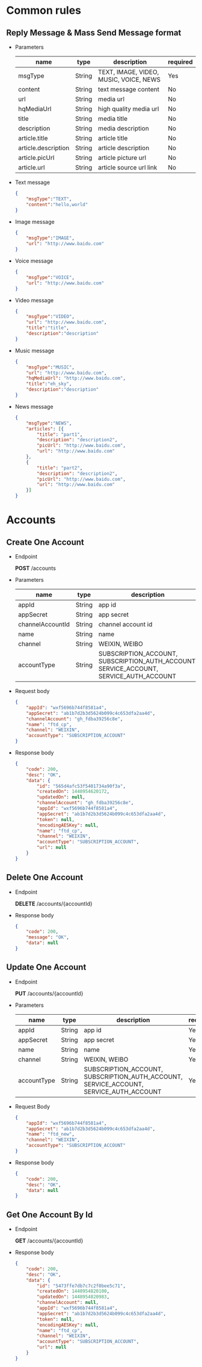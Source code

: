 # Common rules
## Reply Message & Mass Send Message format

- Parameters

    | name | type | description | required |
    |------|-----|-------|---------|
    | msgType | String | TEXT, IMAGE, VIDEO, MUSIC, VOICE, NEWS | Yes |
    | content | String | text message content | No |
    | url | String | media url | No |
    | hqMediaUrl | String | high quality media url | No |
    | title | String | media title | No |
    | description | String | media description | No |
    | article.title | String | article title | No |
    | article.description | String | article description | No |
    | article.picUrl | String | article picture url | No |
    | article.url | String | article source url link | No |

- Text message

    ```json
    {
        "msgType":"TEXT",
        "content":"hello,world"
    } 
    ```

- Image message

    ```json
    {
        "msgType":"IMAGE",
        "url": "http://www.baidu.com"
    } 
    ```
- Voice message

    ```json
    {
        "msgType":"VOICE",
        "url": "http://www.baidu.com"
    } 
    ```

- Video message

    ```json
    {
        "msgType":"VIDEO",
        "url": "http://www.baidu.com",
        "title":"title",
        "description":"description"
    } 
    ```

- Music message

    ```json
    {
        "msgType":"MUSIC",
        "url": "http://www.baidu.com",
        "hqMediaUrl": "http://www.baidu.com",
        "title":"eh_sky",
        "description":"description"
    } 
    ```

- News message

    ```json
    {
        "msgType":"NEWS",
        "articles": [{
            "title": "part1",
            "description": "description2",
            "picUrl": "http://www.baidu.com",
            "url": "http://www.baidu.com"
        },
        {
            "title": "part2",
            "description": "description2",
            "picUrl": "http://www.baidu.com",
            "url": "http://www.baidu.com"
        }]
    } 
    ```

# Accounts

## Create One Account

- Endpoint

    **POST** /accounts

- Parameters

    | name | type | description | required |
    |------|-----|-------|---------|
    | appId | String | app id | Yes |
    | appSecret | String | app secret | Yes |
    | channelAccountId | String | channel account id | Yes |
    | name | String | name | Yes |
    | channel | String | WEIXIN, WEIBO | Yes |
    | accountType | String | SUBSCRIPTION_ACCOUNT, SUBSCRIPTION_AUTH_ACCOUNT, SERVICE_ACCOUNT, SERVICE_AUTH_ACCOUNT | Yes |

- Request body

    ```json
	{
	    "appId": "wxf5696b744f8581a4",
	    "appSecret": "ab1b7d2b3d5624b099c4c653dfa2aa4d",
	    "channelAccount": "gh_fdba39256c8e",
	    "name": "ftd_cp",
	    "channel": "WEIXIN",
	    "accountType": "SUBSCRIPTION_ACCOUNT"
	}
    ```

- Response body

    ```json
	{
	    "code": 200,
	    "desc": "OK",
	    "data": {
	        "id": "565d4afc53f5401734a90f3a",
	        "createdOn": 1448954620172,
	        "updatedOn": null,
	        "channelAccount": "gh_fdba39256c8e",
	        "appId": "wxf5696b744f8581a4",
	        "appSecret": "ab1b7d2b3d5624b099c4c653dfa2aa4d",
	        "token": null,
	        "encodingAESKey": null,
	        "name": "ftd_cp",
	        "channel": "WEIXIN",
	        "accountType": "SUBSCRIPTION_ACCOUNT",
	        "url": null
	    }
	}
    ```

## Delete One Account

- Endpoint

    **DELETE** /accounts/{accountId}    

- Response body

    ```json
    {
        "code": 200,
        "message": "OK",
        "data": null
    }
    ```

## Update One Account

- Endpoint

    **PUT** /accounts/{accountId}

- Parameters

    | name | type | description | required |
    |------|-----|-------|---------|
    | appId | String | app id | Yes |
    | appSecret | String | app secret | Yes |
    | name | String | name | Yes |
    | channel | String | WEIXIN, WEIBO | Yes |
    | accountType | String | SUBSCRIPTION_ACCOUNT, SUBSCRIPTION_AUTH_ACCOUNT, SERVICE_ACCOUNT, SERVICE_AUTH_ACCOUNT | Yes |

- Request Body

    ```json
    {
        "appId": "wxf5696b744f8581a4",
        "appSecret": "ab1b7d2b3d5624b099c4c653dfa2aa4d",
        "name": "ftd_new",
        "channel": "WEIXIN",
        "accountType": "SUBSCRIPTION_ACCOUNT"
    }
    ```

- Response body

    ```json
	{
	    "code": 200,
	    "desc": "OK",
	    "data": null
	}
    ```

## Get One Account By Id

- Endpoint

    **GET** /accounts/{accountId}    

- Response body

    ```json
	{
	    "code": 200,
	    "desc": "OK",
	    "data": {
	        "id": "5473ffe7db7c7c2f0bee5c71",
	        "createdOn": 1448954820100,
	        "updatedOn": 1448954820983,
	        "channelAccount": null,
	        "appId": "wxf5696b744f8581a4",
	        "appSecret": "ab1b7d2b3d5624b099c4c653dfa2aa4d",
	        "token": null,
	        "encodingAESKey": null,
	        "name": "ftd_cp",
	        "channel": "WEIXIN",
	        "accountType": "SUBSCRIPTION_ACCOUNT",
	        "url": null
	    }
	}
   ```
